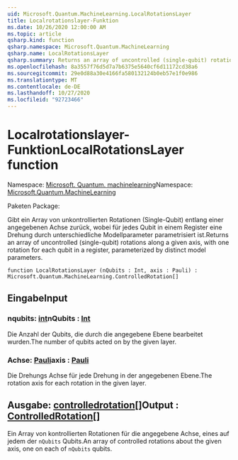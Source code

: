 ```yaml
---
uid: Microsoft.Quantum.MachineLearning.LocalRotationsLayer
title: Localrotationslayer-Funktion
ms.date: 10/26/2020 12:00:00 AM
ms.topic: article
qsharp.kind: function
qsharp.namespace: Microsoft.Quantum.MachineLearning
qsharp.name: LocalRotationsLayer
qsharp.summary: Returns an array of uncontrolled (single-qubit) rotations along a given axis, with one rotation for each qubit in a register, parameterized by distinct model parameters.
ms.openlocfilehash: 8a3557f76d5d7a7b6375e5640cf6d11172cd38a6
ms.sourcegitcommit: 29e0d88a30e4166fa580132124b0eb57e1f0e986
ms.translationtype: MT
ms.contentlocale: de-DE
ms.lasthandoff: 10/27/2020
ms.locfileid: "92723466"
---
```

# <a name="localrotationslayer-function"></a><span data-ttu-id="08086-102">Localrotationslayer-Funktion</span><span class="sxs-lookup"><span data-stu-id="08086-102">LocalRotationsLayer function</span></span>

<span data-ttu-id="08086-103">Namespace: [Microsoft. Quantum. machinelearning](xref:Microsoft.Quantum.MachineLearning)</span><span class="sxs-lookup"><span data-stu-id="08086-103">Namespace: [Microsoft.Quantum.MachineLearning](xref:Microsoft.Quantum.MachineLearning)</span></span>

<span data-ttu-id="08086-104">Paketen [](https://nuget.org/packages/)</span><span class="sxs-lookup"><span data-stu-id="08086-104">Package: [](https://nuget.org/packages/)</span></span>


<span data-ttu-id="08086-105">Gibt ein Array von unkontrollierten Rotationen (Single-Qubit) entlang einer angegebenen Achse zurück, wobei für jedes Qubit in einem Register eine Drehung durch unterschiedliche Modellparameter parametrisiert ist.</span><span class="sxs-lookup"><span data-stu-id="08086-105">Returns an array of uncontrolled (single-qubit) rotations along a given axis, with one rotation for each qubit in a register, parameterized by distinct model parameters.</span></span>

```qsharp
function LocalRotationsLayer (nQubits : Int, axis : Pauli) : Microsoft.Quantum.MachineLearning.ControlledRotation[]
```


## <a name="input"></a><span data-ttu-id="08086-106">Eingabe</span><span class="sxs-lookup"><span data-stu-id="08086-106">Input</span></span>

### <a name="nqubits--int"></a><span data-ttu-id="08086-107">nqubits: [int](xref:microsoft.quantum.lang-ref.int)</span><span class="sxs-lookup"><span data-stu-id="08086-107">nQubits : [Int](xref:microsoft.quantum.lang-ref.int)</span></span>

<span data-ttu-id="08086-108">Die Anzahl der Qubits, die durch die angegebene Ebene bearbeitet wurden.</span><span class="sxs-lookup"><span data-stu-id="08086-108">The number of qubits acted on by the given layer.</span></span>


### <a name="axis--pauli"></a><span data-ttu-id="08086-109">Achse: [Pauli](xref:microsoft.quantum.lang-ref.pauli)</span><span class="sxs-lookup"><span data-stu-id="08086-109">axis : [Pauli](xref:microsoft.quantum.lang-ref.pauli)</span></span>

<span data-ttu-id="08086-110">Die Drehungs Achse für jede Drehung in der angegebenen Ebene.</span><span class="sxs-lookup"><span data-stu-id="08086-110">The rotation axis for each rotation in the given layer.</span></span>



## <a name="output--controlledrotation"></a><span data-ttu-id="08086-111">Ausgabe: [controlledrotation](xref:Microsoft.Quantum.MachineLearning.ControlledRotation)[]</span><span class="sxs-lookup"><span data-stu-id="08086-111">Output : [ControlledRotation](xref:Microsoft.Quantum.MachineLearning.ControlledRotation)[]</span></span>

<span data-ttu-id="08086-112">Ein Array von kontrollierten Rotationen für die angegebene Achse, eines auf jedem der `nQubits` Qubits.</span><span class="sxs-lookup"><span data-stu-id="08086-112">An array of controlled rotations about the given axis, one on each of `nQubits` qubits.</span></span>
